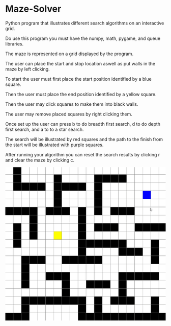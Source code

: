 # Maze-Solver
Python program that illustrates different search algorithms on an interactive grid.

Do use this program you must have the numpy, math, pygame, and queue libraries.

The maze is represented on a grid displayed by the program.

The user can place the start and stop location aswell as put walls in the maze by left clicking.

To start the user must first place the start position identified by a blue square.

Then the user must place the end position identified by a yellow square.

Then the user may click squares to make them into black walls.

The user may remove placed squares by right clicking them.

Once set up the user can press b to do breadth first search, d to do depth first search, and a to to a star search.

The search will be illustrated by red squares and the path to the finish from the start will be illustrated with purple squares.

After running your algorithm you can reset the search results by clicking r and clear the maze by clicking c.

![](https://github.com/ebenFl/Maze-Solver/blob/master/MazeExample.gif)

